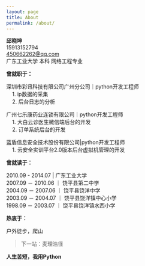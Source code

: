 ```yaml
---
layout: page
title: About
permalink: /about/
---
```



**邱晓坤**  
15913152794  
450662262@qq.com  
广东工业大学 本科 网络工程专业

**曾就职于：**

深圳市彩讯科技有限公司广州分公司｜python开发工程师  
&nbsp;&nbsp;&nbsp;&nbsp;1. ip数据的采集  
&nbsp;&nbsp;&nbsp;&nbsp;2. 后台日志的分析  

广州七乐康药业连锁有限公司｜python开发工程师  
&nbsp;&nbsp;&nbsp;&nbsp;1. 大白云诊医生微信端后台的开发  
&nbsp;&nbsp;&nbsp;&nbsp;2. 订单系统后台的开发

蓝盾信息安全技术股份有限公司|python开发工程师  
&nbsp;&nbsp;&nbsp;&nbsp;1. 云安全实训平台2.0版本后台虚拟机管理的开发

**曾就读于：**

2010.09 - 2014.07 | 广东工业大学  
2007.09 － 2010.06 ｜ 饶平县第二中学  
2004.09 － 2007.06 ｜ 饶平县饶洋中学  
2003.09 － 2004.07 ｜ 饶平县饶洋镇中心小学  
1998.09 － 2003.07 ｜ 饶平县饶洋镇水西小学

**热衷于：**

户外徒步，爬山  
>下一站：麦理浩径

**人生苦短，我用Python**

